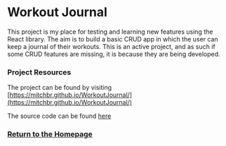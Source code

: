 # Workout Journal

This project is my place for testing and learning new features using the React library. The aim is to build a basic CRUD app in which the user can keep a journal of their workouts. This is an active project, and as such if some CRUD features are missing, it is because they are being developed.

### Project Resources
The project can be found by visiting [https://mitchbr.github.io/WorkoutJournal/](https://mitchbr.github.io/WorkoutJournal/)

The source code can be found [here](https://github.com/mitchbr/WorkoutJournal)

### [Return to the Homepage](index.md)
